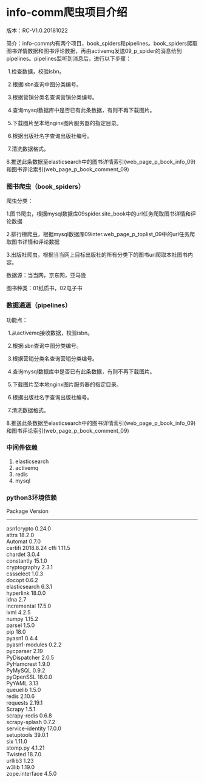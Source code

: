 # info-comm爬虫项目介绍

版本：RC-V1.0.20181022

简介：info-comm内有两个项目，book_spiders和pipelines。book_spiders爬取图书详情数据和图书评论数据，再由activemq发送09_p_spider的消息给到pipelines。pipelines监听到消息后，进行以下步骤：

​	1.检查数据，校验isbn。

​	2.根据isbn查询中图分类编号。

​	3.根据营销分类名查询营销分类编号。

​	4.查询mysql数据库中是否已有此条数据，有则不再下载图片。

​	5.下载图片至本地nginx图片服务器的指定目录。

​	6.根据出版社名字查询出版社编号。

​	7.清洗数据格式。

​	8.推送此条数据至elasticsearch中的图书详情索引(web_page_p_book_info_09)和图书评论索引(web_page_p_book_comment_09)



### 图书爬虫（book_spiders）

爬虫分类：

​	1.图书爬虫，根据mysql数据库09spider.site_book中的url任务爬取图书详情和评论数据

​	2.排行榜爬虫，根据mysql数据库09inter.web_page_p_toplist_09中的url任务爬取图书详情和评论数据

​	3.出版社爬虫，根据当当网上目标出版社的所有分类下的图书url爬取本社图书内容。

数据源：当当网，京东网，亚马逊

图书种类：01纸质书，02电子书






### 数据通道（pipelines）

功能点：

​	1.从activemq接收数据，校验isbn。

​	2.根据isbn查询中图分类编号。

​	3.根据营销分类名查询营销分类编号。

​	4.查询mysql数据库中是否已有此条数据，有则不再下载图片。

​	5.下载图片至本地nginx图片服务器的指定目录。

​	6.根据出版社名字查询出版社编号。

​	7.清洗数据格式。

​	8.推送此条数据至elasticsearch中的图书详情索引(web_page_p_book_info_09)和图书评论索引(web_page_p_book_comment_09)



### 中间件依赖

1. elasticsearch
2. activemq
3. redis
4. mysql



### python3环境依赖

Package          Version  

---------------- ---------
asn1crypto       0.24.0   
attrs            18.2.0   
Automat          0.7.0    
certifi          2018.8.24
cffi             1.11.5   
chardet          3.0.4    
constantly       15.1.0   
cryptography     2.3.1    
cssselect        1.0.3    
docopt           0.6.2    
elasticsearch    6.3.1    
hyperlink        18.0.0   
idna             2.7      
incremental      17.5.0   
lxml             4.2.5    
numpy            1.15.2   
parsel           1.5.0    
pip              18.0     
pyasn1           0.4.4    
pyasn1-modules   0.2.2    
pycparser        2.19     
PyDispatcher     2.0.5    
PyHamcrest       1.9.0    
PyMySQL          0.9.2    
pyOpenSSL        18.0.0   
PyYAML           3.13     
queuelib         1.5.0    
redis            2.10.6   
requests         2.19.1   
Scrapy           1.5.1    
scrapy-redis     0.6.8    
scrapy-splash    0.7.2    
service-identity 17.0.0   
setuptools       39.0.1   
six              1.11.0   
stomp.py         4.1.21   
Twisted          18.7.0   
urllib3          1.23     
w3lib            1.19.0   
zope.interface   4.5.0    



